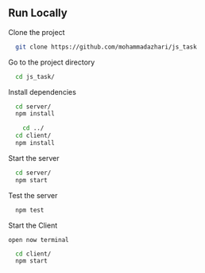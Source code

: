 ## Run Locally

Clone the project

```bash
  git clone https://github.com/mohammadazhari/js_task
```

Go to the project directory

```bash
  cd js_task/
```

Install dependencies

```bash
  cd server/
  npm install
```

```bash
    cd ../
  cd client/
  npm install
```

Start the server

```bash
  cd server/
  npm start
```

Test the server

```bash
  npm test
```

Start the Client

`open now terminal`

```bash
  cd client/
  npm start
```
